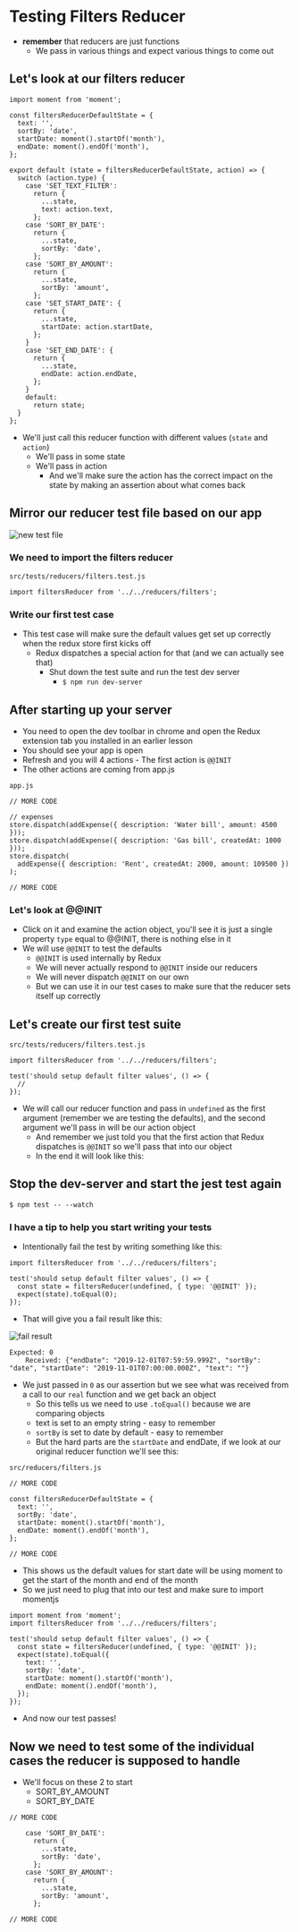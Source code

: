 # Testing Filters Reducer
* **remember** that reducers are just functions
  - We pass in various things and expect various things to come out

## Let's look at our filters reducer
```
import moment from 'moment';

const filtersReducerDefaultState = {
  text: '',
  sortBy: 'date',
  startDate: moment().startOf('month'),
  endDate: moment().endOf('month'),
};

export default (state = filtersReducerDefaultState, action) => {
  switch (action.type) {
    case 'SET_TEXT_FILTER':
      return {
        ...state,
        text: action.text,
      };
    case 'SORT_BY_DATE':
      return {
        ...state,
        sortBy: 'date',
      };
    case 'SORT_BY_AMOUNT':
      return {
        ...state,
        sortBy: 'amount',
      };
    case 'SET_START_DATE': {
      return {
        ...state,
        startDate: action.startDate,
      };
    }
    case 'SET_END_DATE': {
      return {
        ...state,
        endDate: action.endDate,
      };
    }
    default:
      return state;
  }
};
```

* We'll just call this reducer function with different values (`state` and `action`)
  - We'll pass in some state
  - We'll pass in action
    + And we'll make sure the action has the correct impact on the state by making an assertion about what comes back

## Mirror our reducer test file based on our app
![new test file](https://i.imgur.com/CNcXp1v.png)

### We need to import the filters reducer
`src/tests/reducers/filters.test.js`

```
import filtersReducer from '../../reducers/filters';
```

### Write our first test case
* This test case will make sure the default values get set up correctly when the redux store first kicks off
  - Redux dispatches a special action for that (and we can actually see that)
    + Shut down the test suite and run the test dev server
      * `$ npm run dev-server`

## After starting up your server
* You need to open the dev toolbar in chrome and open the Redux extension tab you installed in an earlier lesson
* You should see your app is open
* Refresh and you will 4 actions - The first action is `@@INIT`
* The other actions are coming from app.js

`app.js`

```
// MORE CODE

// expenses
store.dispatch(addExpense({ description: 'Water bill', amount: 4500 }));
store.dispatch(addExpense({ description: 'Gas bill', createdAt: 1000 }));
store.dispatch(
  addExpense({ description: 'Rent', createdAt: 2000, amount: 109500 })
);

// MORE CODE
```

### Let's look at @@INIT
* Click on it and examine the action object, you'll see it is just a single property `type` equal to @@INIT, there is nothing else in it
* We will use `@@INIT` to test the defaults
  - `@@INIT` is used internally by Redux
  - We will never actually respond to `@@INIT` inside our reducers
  - We will never dispatch `@@INIT` on our own
  - But we can use it in our test cases to make sure that the reducer sets itself up correctly

## Let's create our first test suite
`src/tests/reducers/filters.test.js`

```
import filtersReducer from '../../reducers/filters';

test('should setup default filter values', () => {
  //
});

```

* We will call our reducer function and pass in `undefined` as the first argument (remember we are testing the defaults), and the second argument we'll pass in will be our action object
  - And remember we just told you that the first action that Redux dispatches is `@@INIT` so we'll pass that into our object
  - In the end it will look like this:

## Stop the dev-server and start the jest test again
`$ npm test -- --watch`

### I have a tip to help you start writing your tests
* Intentionally fail the test by writing something like this:

```
import filtersReducer from '../../reducers/filters';

test('should setup default filter values', () => {
  const state = filtersReducer(undefined, { type: '@@INIT' });
  expect(state).toEqual(0);
});
```

* That will give you a fail result like this:

![fail result](https://i.imgur.com/gHlH8EW.png)

```
Expected: 0
    Received: {"endDate": "2019-12-01T07:59:59.999Z", "sortBy": "date", "startDate": "2019-11-01T07:00:00.000Z", "text": ""}
```

* We just passed in `0` as our assertion but we see what was received from a call to our `real` function and we get back an object
  - So this tells us we need to use `.toEqual()` because we are comparing objects
  - text is set to an empty string - easy to remember
  - `sortBy` is set to date by default - easy to remember
  - But the hard parts are the `startDate` and endDate, if we look at our original reducer function we'll see this:

`src/reducers/filters.js`

```
// MORE CODE

const filtersReducerDefaultState = {
  text: '',
  sortBy: 'date',
  startDate: moment().startOf('month'),
  endDate: moment().endOf('month'),
};

// MORE CODE
```

* This shows us the default values for start date will be using moment to get the start of the month and end of the month
* So we just need to plug that into our test and make sure to import momentjs

```
import moment from 'moment';
import filtersReducer from '../../reducers/filters';

test('should setup default filter values', () => {
  const state = filtersReducer(undefined, { type: '@@INIT' });
  expect(state).toEqual({
    text: '',
    sortBy: 'date',
    startDate: moment().startOf('month'),
    endDate: moment().endOf('month'),
  });
});

```

* And now our test passes!

## Now we need to test some of the individual cases the reducer is supposed to handle
* We'll focus on these 2 to start
  - SORT_BY_AMOUNT
  - SORT_BY_DATE

```
// MORE CODE

    case 'SORT_BY_DATE':
      return {
        ...state,
        sortBy: 'date',
      };
    case 'SORT_BY_AMOUNT':
      return {
        ...state,
        sortBy: 'amount',
      };

// MORE CODE
```
